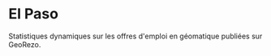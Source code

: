 El Paso
======

Statistiques dynamiques sur les offres d'emploi en géomatique publiées sur GeoRezo.
